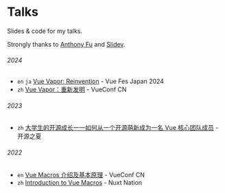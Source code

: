 # Talks

Slides & code for my talks.

Strongly thanks to [Anthony Fu](https://github.com/antfu)
and [Slidev](https://sli.dev).

###### 2024

- `en` `ja` [Vue Vapor: Reinvention](./2024-10-vue-fes-japan/) - Vue Fes Japan 2024
- `zh` [Vue Vapor：重新发明](./2024-07-vueconf/) - VueConf CN

###### 2023

- `zh` [大学生的开源成长一一如何从一个开源萌新成为一名 Vue 核心团队成员](./2023-05-ospp/) - 开源之夏

###### 2022

- `en` [Vue Macros 介绍及基本原理](./2022-12-vueconf/) - VueConf CN
- `zh` [Introduction to Vue Macros](./2022-11-nuxt-nation/) - Nuxt Nation
